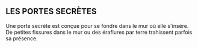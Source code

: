 ## LES PORTES SECRÈTES


Une porte secrète est conçue pour se fondre dans le mur où
elle s'insère. De petites fissures dans le mur ou des éraflures
par terre trahissent parfois sa présence.
